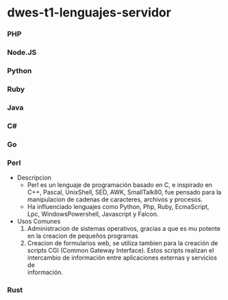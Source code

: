 # dwes-t1-lenguajes-servidor

### PHP

### Node.JS

### Python

### Ruby

### Java

### C#

### Go

### Perl
- Descripcion
  - Perl es un lenguaje de programación basado en C, e inspirado en C++, Pascal, UnixShell, SED, AWK, SmallTalk80, fue pensado para la manipulacion de cadenas de caracteres, archivos y procesos.
  - Ha influenciado lenguajes como Python, Php, Ruby, EcmaScript, Lpc, WindowsPowershell, Javascript y Falcon.
- Usos Comunes
  1. Administracion de sistemas operativos, gracias a que es mu potente en la creacion de pequeños programas
  2. Creacion de formularios web, se utiliza tambien para la creación de scripts CGI (Common Gateway Interface). Estos scripts realizan el intercambio de información entre aplicaciones externas y servicios de     
     información.




### Rust
